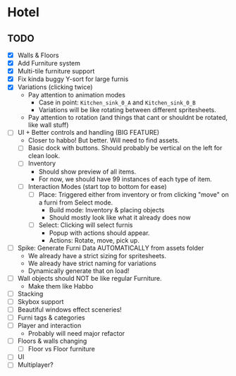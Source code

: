 # Hotel
## TODO
- [X] Walls & Floors
- [X] Add Furniture system
- [X] Multi-tile furniture support
- [X] Fix kinda buggy Y-sort for large furnis
- [X] Variations (clicking twice)
	- Pay attention to animation modes
		- Case in point: `Kitchen_sink_0_A` and `Kitchen_sink_0_B`
		- Variations will be like rotating between different spritesheets.
	- Pay attention to rotation (and things that cant or shouldnt be rotated, like wall stuff)
- [ ] UI + Better controls and handling (BIG FEATURE)
	- Closer to habbo! But better. Will need to find assets.
	- [ ] Basic dock with buttons. Should probably be vertical on the left for clean look.
	- [ ] Inventory
		- Should show preview of all items.
		- For now, we should have 99 instances of each type of item.
	- [ ] Interaction Modes (start top to bottom for ease)
		- [ ] Place: Triggered either from inventory or from clicking "move" on a furni from Select mode.
			- Build mode: Inventory & placing objects
			- Should mostly look like what it already does now
		- [ ] Select: Clicking will select furnis
			- Popup with actions should appear.
			- Actions: Rotate, move, pick up.
- [ ] Spike: Generate Furni Data AUTOMATICALLY from assets folder
	- We already have a strict sizing for spritesheets.
	- We already have strict naming for variations
	- Dynamically generate that on load!
- [ ] Wall objects should NOT be like regular Furniture.
	- Make them like Habbo
- [ ] Stacking
- [ ] Skybox support
- [ ] Beautiful windows effect sceneries!
- [ ] Furni tags & categories
- [ ] Player and interaction
  - Probably will need major refactor
- [ ] Floors & walls changing
	- [ ] Floor vs Floor furniture
- [ ] UI
- [ ] Multiplayer?

